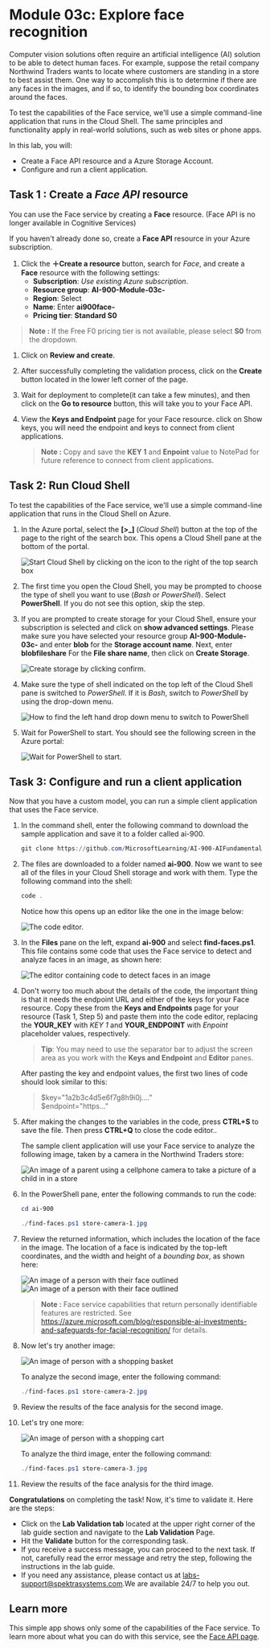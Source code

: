 # Module 03c: Explore face recognition

Computer vision solutions often require an artificial intelligence (AI) solution to be able to detect human faces. For example, suppose the retail company Northwind Traders wants to locate where customers are standing in a store to best assist them. One way to accomplish this is to determine if there are any faces in the images, and if so, to identify the bounding box coordinates around the faces.

To test the capabilities of the Face service, we'll use a simple command-line application that runs in the Cloud Shell. The same principles and functionality apply in real-world solutions, such as web sites or phone apps.

In this lab, you will:
- Create a Face API resource and a Azure Storage Account.
- Configure and run a client application.

## Task 1 : Create a *Face API* resource

You can use the Face service by creating a **Face** resource. (Face API is no longer available in Cognitive Services)

If you haven't already done so, create a **Face API** resource in your Azure subscription.

1. Click the **&#65291;Create a resource** button, search for *Face*, and create a **Face** resource with the following settings:
    - **Subscription**: *Use existing Azure subscription*.
    - **Resource group**: **AI-900-Module-03c-<inject key="DeploymentID" enableCopy="false" />**
    - **Region**: Select **<inject key="location" enableCopy="false"/>**
    - **Name**: Enter **ai900face-<inject key="DeploymentID" enableCopy="false"/>**
    - **Pricing tier**: **Standard S0**
>**Note :** If the Free F0 pricing tier is not available, please select **S0** from the dropdown.

1.  Click on **Review and create**.
   
1. After successfully completing the validation process, click on the **Create** button located in the lower left corner of the page.
   
1. Wait for deployment to complete(it can take a few minutes), and then click on the **Go to resource** button, this will take you to your Face API.

1. View the **Keys and Endpoint** page for your Face resource. click on Show keys, you will need the endpoint and keys to connect from client applications.

      >**Note :** 
      > Copy and save the **KEY 1** and **Enpoint** value to NotePad for future reference to connect from client applications. 


## Task 2: Run Cloud Shell

To test the capabilities of the Face service, we'll use a simple command-line application that runs in the Cloud Shell on Azure. 

1. In the Azure portal, select the **[>_]** (*Cloud Shell*) button at the top of the page to the right of the search box. This opens a Cloud Shell pane at the bottom of the portal. 

    ![Start Cloud Shell by clicking on the icon to the right of the top search box](media/create-face-solutions/ai900_03c-1.png)

1. The first time you open the Cloud Shell, you may be prompted to choose the type of shell you want to use (*Bash* or *PowerShell*). Select **PowerShell**. If you do not see this option, skip the step.  

1. If you are prompted to create storage for your Cloud Shell, ensure your subscription is selected and click on **show advanced settings**. Please make sure you have selected your resource group **AI-900-Module-03c-<inject key="DeploymentID" enableCopy="false"/>** and enter **blob<inject key="DeploymentID" enableCopy="false"/>** for the **Storage account name**. Next, enter **blobfileshare<inject key="DeploymentID" enableCopy="false"/>** For the **File share name**, then click on **Create Storage**.

    ![Create storage by clicking confirm.](media/create-face-solutions/create-a-storage.png)       

1. Make sure the type of shell indicated on the top left of the Cloud Shell pane is switched to *PowerShell*. If it is *Bash*, switch to *PowerShell* by using the drop-down menu.

    ![How to find the left hand drop down menu to switch to PowerShell](media/create-face-solutions/ai900_03c-3.png) 

1. Wait for PowerShell to start. You should see the following screen in the Azure portal:  

    ![Wait for PowerShell to start.](media/create-face-solutions/ai900_03c-4.png)

## Task 3: Configure and run a client application

Now that you have a custom model, you can run a simple client application that uses the Face service.

1. In the command shell, enter the following command to download the sample application and save it to a folder called ai-900.

    ```PowerShell
    git clone https://github.com/MicrosoftLearning/AI-900-AIFundamentals ai-900
    ```

1. The files are downloaded to a folder named **ai-900**. Now we want to see all of the files in your Cloud Shell storage and work with them. Type the following command into the shell:

     ```PowerShell
    code .
    ```

    Notice how this opens up an editor like the one in the image below: 

    ![The code editor.](media/create-face-solutions/ai900_03c-5.png) 

1. In the **Files** pane on the left, expand **ai-900** and select **find-faces.ps1**. This file contains some code that uses the Face service to detect and analyze faces in an image, as shown here:

    ![The editor containing code to detect faces in an image](media/create-face-solutions/ai900_03c-6.png)

1. Don't worry too much about the details of the code, the important thing is that it needs the endpoint URL and either of the keys for your Face resource. Copy these from the **Keys and Endpoints** page for your resource (Task 1, Step 5) and paste them into the code editor, replacing the **YOUR_KEY** with *KEY 1* and **YOUR_ENDPOINT** with *Enpoint* placeholder values, respectively.

    > **Tip**: You may need to use the separator bar to adjust the screen area as you work with the **Keys and Endpoint** and **Editor** panes.

    After pasting the key and endpoint values, the first two lines of code should look similar to this:

    
    > $key="1a2b3c4d5e6f7g8h9i0j...."    
    > $endpoint="https..."
    

1. After making the changes to the variables in the code, press **CTRL+S** to save the file. Then press **CTRL+Q** to close the code editor..

    The sample client application will use your Face service to analyze the following image, taken by a camera in the Northwind Traders store:

    ![An image of a parent using a cellphone camera to take a picture of a child in in a store](media/create-face-solutions/ai900_03c-7.jpg)

1. In the PowerShell pane, enter the following commands to run the code:

    ```PowerShell
    cd ai-900
    ```

     ```PowerShell
    ./find-faces.ps1 store-camera-1.jpg
    ```

1. Review the returned information, which includes the location of the face in the image. The location of a face is indicated by the top-left coordinates, and the width and height of a *bounding box*, as shown here:
    
    ![An image of a person with their face outlined](media/create-face-solutions/ai900_03c-8.jpg)
    ![An image of a person with their face outlined](media/resultai-9003c.png)
    >**Note :**
    >Face service capabilities that return personally identifiable features are restricted. See https://azure.microsoft.com/blog/responsible-ai-investments-and-safeguards-for-facial-recognition/ for details.

1. Now let's try another image:

    ![An image of person with a shopping basket](media/create-face-solutions/ai900_03c-9.jpg)

    To analyze the second image, enter the following command:

    ```PowerShell
    ./find-faces.ps1 store-camera-2.jpg
    ```

1. Review the results of the face analysis for the second image.

1. Let's try one more:

    ![An image of person with a shopping cart](media/create-face-solutions/ai900_03c-10.jpg)

    To analyze the third image, enter the following command:

    ```PowerShell
    ./find-faces.ps1 store-camera-3.jpg
    ```

1. Review the results of the face analysis for the third image.

**Congratulations** on completing the task! Now, it's time to validate it. Here are the steps:

   - Click on the **Lab Validation tab** located at the upper right corner of the lab guide section and navigate to the **Lab Validation** Page.
   - Hit the **Validate** button for the corresponding task.
   - If you receive a success message, you can proceed to the next task. If not, carefully read the error message and retry the step, following the instructions in the lab guide.
   - If you need any assistance, please contact us at [labs-support@spektrasystems.com](labs-support@spektrasystems.com).We are available 24/7 to help you out.

## Learn more

This simple app shows only some of the capabilities of the Face service. To learn more about what you can do with this service, see the [Face API page](https://azure.microsoft.com/services/cognitive-services/face/).
